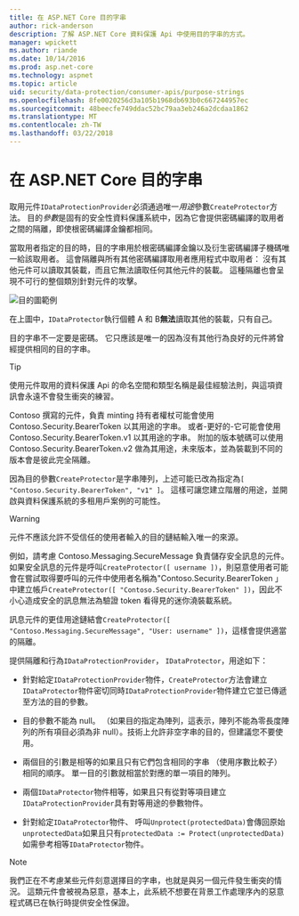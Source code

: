 ```yaml
---
title: 在 ASP.NET Core 目的字串
author: rick-anderson
description: 了解 ASP.NET Core 資料保護 Api 中使用目的字串的方式。
manager: wpickett
ms.author: riande
ms.date: 10/14/2016
ms.prod: asp.net-core
ms.technology: aspnet
ms.topic: article
uid: security/data-protection/consumer-apis/purpose-strings
ms.openlocfilehash: 8fe0020256d3a105b1968db693b0c667244957ec
ms.sourcegitcommit: 48beecfe749ddac52bc79aa3eb246a2dcdaa1862
ms.translationtype: MT
ms.contentlocale: zh-TW
ms.lasthandoff: 03/22/2018
---
```

# <a name="purpose-strings-in-aspnet-core"></a>在 ASP.NET Core 目的字串

<a name="data-protection-consumer-apis-purposes"></a>

取用元件`IDataProtectionProvider`必須通過唯一*用途*參數`CreateProtector`方法。 目的*參數*是固有的安全性資料保護系統中，因為它會提供密碼編譯的取用者之間的隔離，即使根密碼編譯金鑰都相同。

當取用者指定的目的時，目的字串用於根密碼編譯金鑰以及衍生密碼編譯子機碼唯一給該取用者。 這會隔離與所有其他密碼編譯取用者應用程式中取用者： 沒有其他元件可以讀取其裝載，而且它無法讀取任何其他元件的裝載。 這種隔離也會呈現不可行的整個類別針對元件的攻擊。

![目的圖範例](purpose-strings/_static/purposes.png)

在上圖中，`IDataProtector`執行個體 A 和 B**無法**讀取其他的裝載，只有自己。

目的字串不一定要是密碼。 它只應該是唯一的因為沒有其他行為良好的元件將曾經提供相同的目的字串。

>[!TIP]
> 使用元件取用的資料保護 Api 的命名空間和類型名稱是最佳經驗法則，與這項資訊會永遠不會發生衝突的練習。
>
>Contoso 撰寫的元件，負責 minting 持有者權杖可能會使用 Contoso.Security.BearerToken 以其用途的字串。 或者-更好的-它可能會使用 Contoso.Security.BearerToken.v1 以其用途的字串。 附加的版本號碼可以使用 Contoso.Security.BearerToken.v2 做為其用途，未來版本，並為裝載到不同的版本會是彼此完全隔離。

因為目的參數`CreateProtector`是字串陣列，上述可能已改為指定為`[ "Contoso.Security.BearerToken", "v1" ]`。 這樣可讓您建立階層的用途，並開啟與資料保護系統的多租用戶案例的可能性。

<a name="data-protection-contoso-purpose"></a>

>[!WARNING]
> 元件不應該允許不受信任的使用者輸入的目的鏈結輸入唯一的來源。
>
>例如，請考慮 Contoso.Messaging.SecureMessage 負責儲存安全訊息的元件。 如果安全訊息的元件是呼叫`CreateProtector([ username ])`，則惡意使用者可能會在嘗試取得要呼叫的元件中使用者名稱為"Contoso.Security.BearerToken 」 中建立帳戶`CreateProtector([ "Contoso.Security.BearerToken" ])`，因此不小心造成安全的訊息無法為驗證 token 看得見的迷你澆裝載系統。
>
>訊息元件的更佳用途鏈結會`CreateProtector([ "Contoso.Messaging.SecureMessage", "User: username" ])`，這樣會提供適當的隔離。

提供隔離和行為`IDataProtectionProvider`， `IDataProtector`，用途如下：

* 針對給定`IDataProtectionProvider`物件，`CreateProtector`方法會建立`IDataProtector`物件密切同時`IDataProtectionProvider`物件建立它並已傳遞至方法的目的參數。

* 目的參數不能為 null。 （如果目的指定為陣列，這表示，陣列不能為零長度陣列的所有項目必須為非 null）。技術上允許非空字串的目的，但建議您不要使用。

* 兩個目的引數是相等的如果且只有它們包含相同的字串 （使用序數比較子） 相同的順序。 單一目的引數就相當於對應的單一項目的陣列。

* 兩個`IDataProtector`物件相等，如果且只有從對等項目建立`IDataProtectionProvider`具有對等用途的參數物件。

* 針對給定`IDataProtector`物件、 呼叫`Unprotect(protectedData)`會傳回原始`unprotectedData`如果且只有`protectedData := Protect(unprotectedData)`如需參考相等`IDataProtector`物件。

> [!NOTE]
> 我們正在不考慮某些元件刻意選擇目的字串，也就是與另一個元件發生衝突的情況。 這類元件會被視為惡意，基本上，此系統不想要在背景工作處理序內的惡意程式碼已在執行時提供安全性保證。
